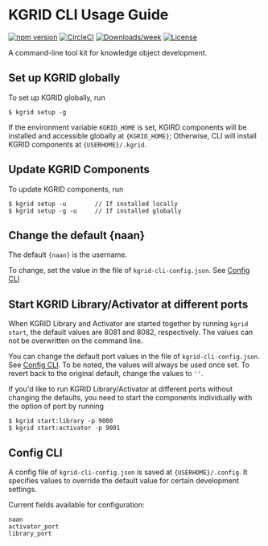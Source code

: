 # KGRID CLI Usage Guide

[![npm version](https://img.shields.io/npm/v/@kgrid/cli.svg)](https://www.npmjs.com/package/@kgrid/cli)
[![CircleCI](https://circleci.com/gh/kgrid/kgrid-cli/tree/master.svg?style=shield)](https://circleci.com/gh/kgrid/kgrid-cli/tree/master)
[![Downloads/week](https://img.shields.io/npm/dw/@kgrid/cli.svg)](https://npmjs.org/package/@kgrid/cli)
[![License](https://img.shields.io/npm/l/@kgrid/cli.svg)](https://github.com/kgrid/kgrid-cli/blob/master/package.json)

A command-line tool kit for knowledge object development.


## Set up KGRID globally

To set up KGRID globally, run

  ```
  $ kgrid setup -g
  ```

If the environment variable `KGRID_HOME` is set, KGIRD components will be installed and accessible globally at `{KGRID_HOME}`; Otherwise, CLI will install KGRID components at `{USERHOME}/.kgrid`.


## Update KGRID Components

To update KGRID components, run

  ```
  $ kgrid setup -u        // If installed locally
  $ kgrid setup -g -u     // If installed globally
  ```

## Change the default {naan}

The default `{naan}` is the username.

To change, set the value in the file of `kgrid-cli-config.json`. See [Config CLI](#config-cli)


## Start KGRID Library/Activator at different ports

When KGRID Library and Activator are started together by running `kgrid start`, the default values are 8081 and 8082, respectively. The values can not be overwritten on the command line.

You can change the default port values in the file of `kgrid-cli-config.json`. See [Config CLI](#config-cli). To be noted, the values will always be used once set. To revert back to the original default, change the values to `''`.

If you'd like to run KGRID Library/Activator at different ports without changing the defaults, you need to start the components individually with the option of port by running
  ```
  $ kgrid start:library -p 9000
  $ kgrid start:activator -p 9001
  ```


## Config CLI
A config file of `kgrid-cli-config.json` is saved at `{USERHOME}/.config`. It specifies values to override the default value for certain development settings.

Current fields available for configuration:
```
naan
activator_port
library_port
```
